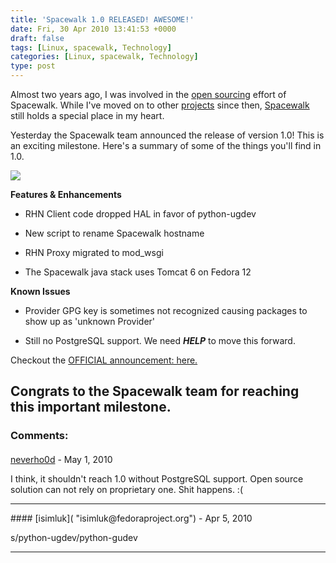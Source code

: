 ```yaml
---
title: 'Spacewalk 1.0 RELEASED! AWESOME!'
date: Fri, 30 Apr 2010 13:41:53 +0000
draft: false
tags: [Linux, spacewalk, Technology]
categories: [Linux, spacewalk, Technology]
type: post
---
```


Almost two years ago, I was involved in the [open sourcing](https://www.redhat.com/archives/spacewalk-list/2008-June/msg00000.html) effort of Spacewalk. While I've moved on to other [projects](https://fedorahosted.org/candlepin/) since then, [Spacewalk](https://fedorahosted.org/spacewalk/) still holds a special place in my heart.

Yesterday the Spacewalk team announced the release of version 1.0! This is an exciting milestone. Here's a summary of some of the things you'll find in 1.0.

![](https://fedorahosted.org/spacewalk/attachment/wiki/WikiStart/spacewalk-1-0-release.png?format=raw)

**Features & Enhancements**

*   RHN Client code dropped HAL in favor of python-ugdev

*   New script to rename Spacewalk hostname

*   RHN Proxy migrated to mod\_wsgi

*   The Spacewalk java stack uses Tomcat 6 on Fedora 12

**Known Issues**

*   Provider GPG key is sometimes not recognized causing packages to show up as 'unknown Provider'

*   Still no PostgreSQL support. We need _**HELP**_ to move this forward.

Checkout the [OFFICIAL announcement: here.](https://www.redhat.com/archives/spacewalk-announce-list/2010-April/msg00000.html)

Congrats to the Spacewalk team for reaching this important milestone.
---
### Comments:
#### 
[neverho0d](http://www.abbris.ru "psv@abbris.ru") - <time datetime="2010-05-03 10:57:44">May 1, 2010</time>

I think, it shouldn't reach 1.0 without PostgreSQL support. Open source solution can not rely on proprietary one. Shit happens. :(
<hr />
#### 
[isimluk]( "isimluk@fedoraproject.org") - <time datetime="2010-04-30 16:08:41">Apr 5, 2010</time>

s/python-ugdev/python-gudev
<hr />
